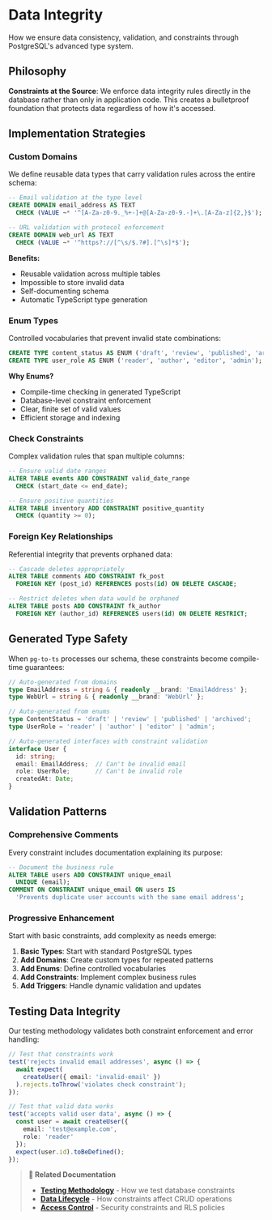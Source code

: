 # Data Integrity

How we ensure data consistency, validation, and constraints through PostgreSQL's advanced type system.

## Philosophy

**Constraints at the Source**: We enforce data integrity rules directly in the database rather than only in application code. This creates a bulletproof foundation that protects data regardless of how it's accessed.

## Implementation Strategies

### Custom Domains

We define reusable data types that carry validation rules across the entire schema:

```sql
-- Email validation at the type level
CREATE DOMAIN email_address AS TEXT
  CHECK (VALUE ~* '^[A-Za-z0-9._%+-]+@[A-Za-z0-9.-]+\.[A-Za-z]{2,}$');

-- URL validation with protocol enforcement
CREATE DOMAIN web_url AS TEXT
  CHECK (VALUE ~* '^https?://[^\s/$.?#].[^\s]*$');
```

**Benefits:**
- Reusable validation across multiple tables
- Impossible to store invalid data
- Self-documenting schema
- Automatic TypeScript type generation

### Enum Types

Controlled vocabularies that prevent invalid state combinations:

```sql
CREATE TYPE content_status AS ENUM ('draft', 'review', 'published', 'archived');
CREATE TYPE user_role AS ENUM ('reader', 'author', 'editor', 'admin');
```

**Why Enums?**
- Compile-time checking in generated TypeScript
- Database-level constraint enforcement
- Clear, finite set of valid values
- Efficient storage and indexing

### Check Constraints

Complex validation rules that span multiple columns:

```sql
-- Ensure valid date ranges
ALTER TABLE events ADD CONSTRAINT valid_date_range 
  CHECK (start_date <= end_date);

-- Ensure positive quantities
ALTER TABLE inventory ADD CONSTRAINT positive_quantity
  CHECK (quantity >= 0);
```

### Foreign Key Relationships

Referential integrity that prevents orphaned data:

```sql
-- Cascade deletes appropriately
ALTER TABLE comments ADD CONSTRAINT fk_post
  FOREIGN KEY (post_id) REFERENCES posts(id) ON DELETE CASCADE;

-- Restrict deletes when data would be orphaned  
ALTER TABLE posts ADD CONSTRAINT fk_author
  FOREIGN KEY (author_id) REFERENCES users(id) ON DELETE RESTRICT;
```

## Generated Type Safety

When `pg-to-ts` processes our schema, these constraints become compile-time guarantees:

```typescript
// Auto-generated from domains
type EmailAddress = string & { readonly __brand: 'EmailAddress' };
type WebUrl = string & { readonly __brand: 'WebUrl' };

// Auto-generated from enums
type ContentStatus = 'draft' | 'review' | 'published' | 'archived';
type UserRole = 'reader' | 'author' | 'editor' | 'admin';

// Auto-generated interfaces with constraint validation
interface User {
  id: string;
  email: EmailAddress;  // Can't be invalid email
  role: UserRole;       // Can't be invalid role
  createdAt: Date;
}
```

## Validation Patterns

### Comprehensive Comments

Every constraint includes documentation explaining its purpose:

```sql
-- Document the business rule
ALTER TABLE users ADD CONSTRAINT unique_email 
  UNIQUE (email);
COMMENT ON CONSTRAINT unique_email ON users IS 
  'Prevents duplicate user accounts with the same email address';
```

### Progressive Enhancement

Start with basic constraints, add complexity as needs emerge:

1. **Basic Types**: Start with standard PostgreSQL types
2. **Add Domains**: Create custom types for repeated patterns
3. **Add Enums**: Define controlled vocabularies
4. **Add Constraints**: Implement complex business rules
5. **Add Triggers**: Handle dynamic validation and updates

## Testing Data Integrity

Our testing methodology validates both constraint enforcement and error handling:

```typescript
// Test that constraints work
test('rejects invalid email addresses', async () => {
  await expect(
    createUser({ email: 'invalid-email' })
  ).rejects.toThrow('violates check constraint');
});

// Test that valid data works
test('accepts valid user data', async () => {
  const user = await createUser({
    email: 'test@example.com',
    role: 'reader'
  });
  expect(user.id).toBeDefined();
});
```

> **📖 Related Documentation**  
> - **[Testing Methodology](../../testing-methodology/index.md)** - How we test database constraints
> - **[Data Lifecycle](../data-lifecycle/index.md)** - How constraints affect CRUD operations
> - **[Access Control](../access-control/index.md)** - Security constraints and RLS policies
